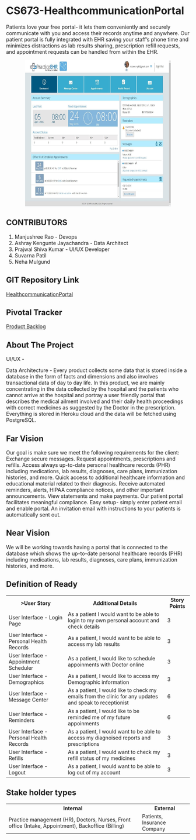 # CS673-HealthcommunicationPortal

Patients love your free portal- it lets them conveniently and securely communicate with you and access their records anytime and anywhere. Our patient portal is fully integrated with EHR saving your staff’s phone time and minimizes distractions as lab results sharing, prescription refill requests, and appointment requests can be handled from within the EHR.

<p align="center">
  <a href="https://github.com/ashraykengunte/CS673-HealthcommunicationPortal">
    <img src="PortalImage.jpg" alt="Logo" width="400" height="400">
  </a>


## CONTRIBUTORS 
1. Manjushree Rao - Devops
2. Ashray Kengunte Jayachandra - Data Architect
3. Prajwal Shiva Kumar - UI/UX Developer
4. Suvarna Patil
5. Neha Mulgund

## GIT Repository Link
[HealthcommunicationPortal](https://github.com/ManjushreeRao/CS673-HealthcommunicationPortal)
  
## Pivotal Tracker 
[Product Backlog](https://www.pivotaltracker.com/n/projects/2534904)
  

## About The Project

UI/UX -  
 
Data Architecture - Every product collects some data that is stored inside a database in the form of facts and dimensions and also involves transactional data of day to day life. In this product, we are mainly concentrating in the data collected by the hospital and the patients who cannot arrive at the hospital and portray a user friendly portal that describes the medical ailment involved and their daily health proceedings with correct medicines as suggested by the Doctor in the prescription. Everything is stored in Heroku cloud and the data will be fetched using PostgreSQL. 

## Far Vision 
  Our goal is make sure we meet the following requirements for the client:
  Exchange secure messages.
  Request appointments, prescriptions and refills.
  Access always up-to-date personal healthcare records (PHR) including medications, lab results, diagnoses, care plans, immunization histories, and more.
  Quick access to additional healthcare information and educational material related to their diagnosis.
  Receive automated reminders, alerts, HIPAA compliance notices, and other important announcements.
  View statements and make payments.
  Our patient portal facilitates meaningful compliance.
  Easy setup- simply enter patient email and enable portal. 
  An invitation email with instructions to your patients is automatically sent out.

## Near Vision
  We will be working towards having a portal that is connected to the database which shows the up-to-date personal healthcare records (PHR) including medications, lab results,     diagnoses, care plans, immunization histories, and more.
    
## Definition of Ready
  
<table>
  <tr>
    <th>>User Story</th>
    <th>Additional Details</th>
    <th>Story Points</th>
  </tr>
  <tr>
    <td>User Interface - Login Page</td>
    <td>As a patient I would want to be able to login to my own personal account and check details</td>
	<td>3</td>
  </tr>
  <tr>
    <td>User Interface - Personal Health Records</td>
    <td>As a patient, I would want to be able to access my lab results</td>
	<td>3</td>
  </tr>
    <tr>
    <td>User Interface - Appointment Scheduler</td>
    <td>As a patient, I would like to schedule appoinments with Doctor online</td>
	<td>3</td>
  </tr>
    <tr>	
    <td>User Interface - Demographics</td>
    <td>As a patient, I would like to access my Demographic information</td>
	<td>3</td>
  </tr>
     <tr>
    <td>User Interface - Message Center</td>
    <td>As a patient, I would like to check my emails from the clinic for any updates and speak to receptionist</td>
	<td>6</td>
  </tr> 
   <tr>
   <td>User Interface - Reminders</td>
    <td>As a patient, I would like to be reminded me of my future appoinments</td>
	<td>6</td>
  </tr>
   <tr>
    <td>User Interface - Personal Health Records</td>
    <td>As a patient, I would want to be able to access my diagnoised reports and prescriptions</td>
	<td>3</td>
  </tr>  
   <tr>
    <td>User Interface - Refills</td>
    <td>As a patient, I would want to check my refill status of my medicines</td>
	<td>3</td>
  </tr>
   <tr>
	<td>User Interface - Logout</td>
    <td>As a patient, I would want to be able to log out of my account</td>
	<td>3</td>	
   </tr>
</table>
  
## Stake holder types

<table>
  <tr>
    <th>Internal</th>
    <th>External</th>
  </tr>
  <tr>
    <td>Practice management (HR), 
      Doctors, 
      Nurses, 
      Front office (Intake, Appointment), 
      Backoffice (Billing)
</td>
    <td>Patients, 
      Insurance Company</td>
  </tr>
  </table>
 
